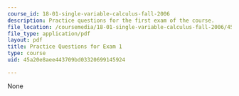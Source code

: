 ```yaml
---
course_id: 18-01-single-variable-calculus-fall-2006
description: Practice questions for the first exam of the course.
file_location: /coursemedia/18-01-single-variable-calculus-fall-2006/45a20e8aee443709bd03320699145924_prexam1b.pdf
file_type: application/pdf
layout: pdf
title: Practice Questions for Exam 1
type: course
uid: 45a20e8aee443709bd03320699145924

---
```

None